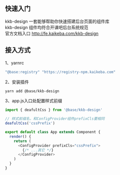 ## 快速入门

kkb-design 一套能够帮助你快速搭建后台页面的组件库<br/>
kkb-design 组件均符合开课吧后台系统规范<br/>
官方文档入口 <http://fe.kaikeba.com/kkb-design>

## 接入方式

1、yarnrc

```bash
"@base:registry" "https://registry-npm.kaikeba.com"
```

2、安装插件

```bash
yarn add @base/kkb-design

```

3、app.js入口处配置样式前缀

```js
import { deafultCss } from '@base/kkb-design'

// 样式前缀名，和ConfigProvider组件prefixCls要相同
deafultCss('cssPrefix')

export default class App extends Component {
  render() {
    return (
      <ConfigProvider prefixCls="cssPrefix">
        {/* ...其它 */}
      </ConfigProvider>
    )
  }
}
```
